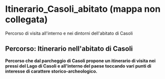 # Itinerario_Casoli_abitato (mappa non collegata)
Percorso di visita all'interno e nei dintorni dell'abitato di Casoli
## Percorso: Itinerario nell'abitato di Casoli
**Percorso che dal parcheggio di Casoli propone un itinerario di visita nei pressi del Lago di Casoli e all'interno del paese toccando vari punti di interesse di carattere storico-archeologico.**
